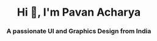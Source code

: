<h1 align="center">Hi 👋, I'm Pavan Acharya</h1>
<h3 align="center">A passionate UI and Graphics Design from India</h3>


